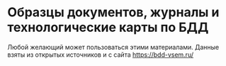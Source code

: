 # Образцы документов, журналы и технологические карты по БДД

Любой желающий может пользоваться этими материалами. Данные взяты из открытых источников и с сайта https://bdd-vsem.ru/

